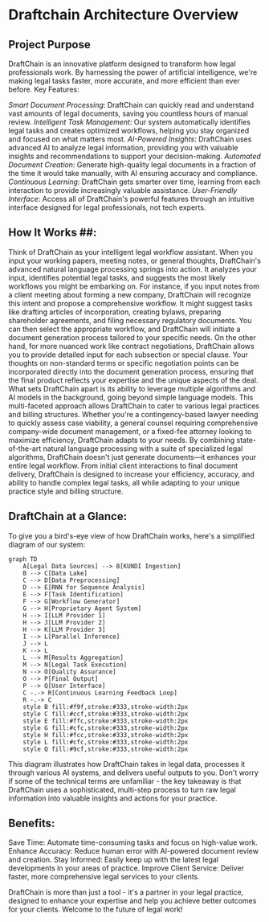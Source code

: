 # Draftchain Architecture Overview #
## Project Purpose ##

DraftChain is an innovative platform designed to transform how legal professionals work. By harnessing the power of artificial intelligence, we're making legal tasks faster, more accurate, and more efficient than ever before.
Key Features:

*Smart Document Processing*:
DraftChain can quickly read and understand vast amounts of legal documents, saving you countless hours of manual review.
*Intelligent Task Management*:
Our system automatically identifies legal tasks and creates optimized workflows, helping you stay organized and focused on what matters most.
*AI-Powered Insights*:
DraftChain uses advanced AI to analyze legal information, providing you with valuable insights and recommendations to support your decision-making.
*Automated Document Creation*:
Generate high-quality legal documents in a fraction of the time it would take manually, with AI ensuring accuracy and compliance.
*Continuous Learning*:
DraftChain gets smarter over time, learning from each interaction to provide increasingly valuable assistance.
*User-Friendly Interface*:
Access all of DraftChain's powerful features through an intuitive interface designed for legal professionals, not tech experts.

## How It Works ##:
Think of DraftChain as your intelligent legal workflow assistant. When you input your working papers, meeting notes, or general thoughts, DraftChain's advanced natural language processing springs into action. It analyzes your input, identifies potential legal tasks, and suggests the most likely workflows you might be embarking on.
For instance, if you input notes from a client meeting about forming a new company, DraftChain will recognize this intent and propose a comprehensive workflow. It might suggest tasks like drafting articles of incorporation, creating bylaws, preparing shareholder agreements, and filing necessary regulatory documents. You can then select the appropriate workflow, and DraftChain will initiate a document generation process tailored to your specific needs.
On the other hand, for more nuanced work like contract negotiations, DraftChain allows you to provide detailed input for each subsection or special clause. Your thoughts on non-standard terms or specific negotiation points can be incorporated directly into the document generation process, ensuring that the final product reflects your expertise and the unique aspects of the deal.
What sets DraftChain apart is its ability to leverage multiple algorithms and AI models in the background, going beyond simple language models. This multi-faceted approach allows DraftChain to cater to various legal practices and billing structures. Whether you're a contingency-based lawyer needing to quickly assess case viability, a general counsel requiring comprehensive company-wide document management, or a fixed-fee attorney looking to maximize efficiency, DraftChain adapts to your needs.
By combining state-of-the-art natural language processing with a suite of specialized legal algorithms, DraftChain doesn't just generate documents—it enhances your entire legal workflow. From initial client interactions to final document delivery, DraftChain is designed to increase your efficiency, accuracy, and ability to handle complex legal tasks, all while adapting to your unique practice style and billing structure.

## DraftChain at a Glance: ##

To give you a bird's-eye view of how DraftChain works, here's a simplified diagram of our system:

```mermaid
graph TD
    A[Legal Data Sources] --> B[KUNDI Ingestion]
    B --> C[Data Lake]
    C --> D[Data Preprocessing]
    D --> E[RNN for Sequence Analysis]
    E --> F[Task Identification]
    F --> G[Workflow Generator]
    G --> H[Proprietary Agent System]
    H --> I[LLM Provider 1]
    H --> J[LLM Provider 2]
    H --> K[LLM Provider 3]
    I --> L[Parallel Inference]
    J --> L
    K --> L
    L --> M[Results Aggregation]
    M --> N[Legal Task Execution]
    N --> O[Quality Assurance]
    O --> P[Final Output]
    P --> Q[User Interface]
    C -.-> R[Continuous Learning Feedback Loop]
    R -.-> C
    style B fill:#f9f,stroke:#333,stroke-width:2px
    style C fill:#ccf,stroke:#333,stroke-width:2px
    style E fill:#ffc,stroke:#333,stroke-width:2px
    style G fill:#cfc,stroke:#333,stroke-width:2px
    style H fill:#fcc,stroke:#333,stroke-width:2px
    style L fill:#cfc,stroke:#333,stroke-width:2px
    style Q fill:#9cf,stroke:#333,stroke-width:2px
```

This diagram illustrates how DraftChain takes in legal data, processes it through various AI systems, and delivers useful outputs to you. Don't worry if some of the technical terms are unfamiliar - the key takeaway is that DraftChain uses a sophisticated, multi-step process to turn raw legal information into valuable insights and actions for your practice.

## Benefits: ##

Save Time: Automate time-consuming tasks and focus on high-value work.
Enhance Accuracy: Reduce human error with AI-powered document review and creation.
Stay Informed: Easily keep up with the latest legal developments in your areas of practice.
Improve Client Service: Deliver faster, more comprehensive legal services to your clients.

DraftChain is more than just a tool - it's a partner in your legal practice, designed to enhance your expertise and help you achieve better outcomes for your clients. Welcome to the future of legal work!
